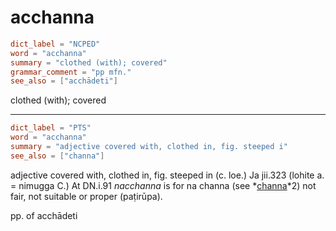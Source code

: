 # acchanna

``` toml
dict_label = "NCPED"
word = "acchanna"
summary = "clothed (with); covered"
grammar_comment = "pp mfn."
see_also = ["acchādeti"]
```

clothed (with); covered

--------------------

``` toml
dict_label = "PTS"
word = "acchanna"
summary = "adjective covered with, clothed in, fig. steeped i"
see_also = ["channa"]
```

adjective covered with, clothed in, fig. steeped in (c. loe.) Ja jii.323 (lohite a. = nimugga C.) At DN.i.91 *nacchanna* is for na channa (see *[channa](channa.md)*2) not fair, not suitable or proper (paṭirūpa).

pp. of acchādeti


